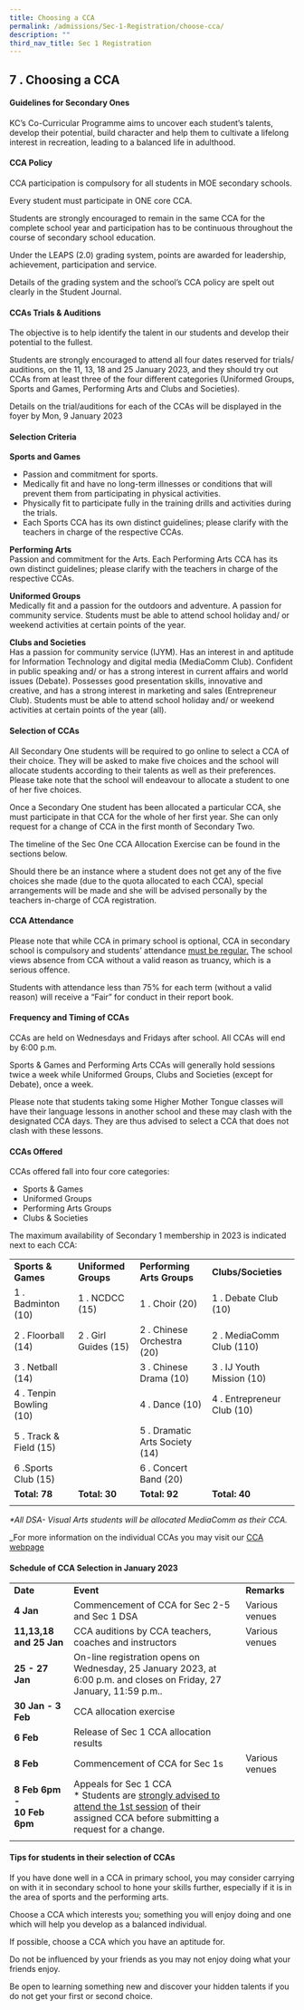 ```yaml
---
title: Choosing a CCA
permalink: /admissions/Sec-1-Registration/choose-cca/
description: ""
third_nav_title: Sec 1 Registration
---
```


## 7 \. Choosing a CCA

#### Guidelines for Secondary Ones

KC’s Co-Curricular Programme aims to uncover each student’s talents, develop their potential, build character and help them to cultivate a lifelong interest in recreation, leading to a balanced life in adulthood.

#### CCA Policy

CCA participation is compulsory for all students in MOE secondary schools.

Every student must participate in ONE core CCA.

Students are strongly encouraged to remain in the same CCA for the complete school year and participation has to be continuous throughout the course of secondary school education.

Under the LEAPS (2.0) grading system, points are awarded for leadership, achievement, participation and service.

Details of the grading system and the school’s CCA policy are spelt out clearly in the Student Journal.

#### CCAs Trials & Auditions

The objective is to help identify the talent in our students and develop their potential to the fullest.

Students are strongly encouraged to attend all four dates reserved for trials/ auditions, on the 11, 13, 18 and 25 January 2023, and they should try out CCAs from at least three of the four different categories (Uniformed Groups, Sports and Games, Performing Arts and Clubs and Societies).

Details on the trial/auditions for each of the CCAs will be displayed in the foyer by Mon, 9 January 2023

#### Selection Criteria

**Sports and Games**

*   Passion and commitment for sports.
*   Medically fit and have no long-term illnesses or conditions that will prevent them from participating in physical activities.
*   Physically fit to participate fully in the training drills and activities during the trials.
*   Each Sports CCA has its own distinct guidelines; please clarify with the teachers in charge of the respective CCAs.

**Performing Arts**<br>
Passion and commitment for the Arts. Each Performing Arts CCA has its own distinct guidelines; please clarify with the teachers in charge of the respective CCAs.

**Uniformed Groups**<br>
Medically fit and a passion for the outdoors and adventure. A passion for community service. Students must be able to attend school holiday and/ or weekend activities at certain points of the year.

**Clubs and Societies**<br>
Has a passion for community service (IJYM). Has an interest in and aptitude for Information Technology and digital media (MediaComm Club). Confident in public speaking and/ or has a strong interest in current affairs and world issues (Debate). Possesses good presentation skills, innovative and creative, and has a strong interest in marketing and sales (Entrepreneur Club). Students must be able to attend school holiday and/ or weekend activities at certain points of the year (all).

#### Selection of CCAs

All Secondary One students will be required to go online to select a CCA of their choice. They will be asked to make five choices and the school will allocate students according to their talents as well as their preferences.  Please take note that the school will endeavour to allocate a student to one of her five choices.

Once a Secondary One student has been allocated a particular CCA, she must participate in that CCA for the whole of her first year. She can only request for a change of CCA in the first month of Secondary Two.

The timeline of the Sec One CCA Allocation Exercise can be found in the sections below.

Should there be an instance where a student does not get any of the five choices she made (due to the quota allocated to each CCA), special arrangements will be made and she will be advised personally by the teachers in-charge of CCA registration.

#### CCA Attendance

Please note that while CCA in primary school is optional, CCA in secondary school is compulsory and students’ attendance <u>must be regular.</u> The school views absence from CCA without a valid reason as truancy, which is a serious offence. 

Students with attendance less than 75% for each term (without a valid reason) will receive a “Fair” for conduct in their report book.

#### Frequency and Timing of CCAs

CCAs are held on Wednesdays and Fridays after school. All CCAs will end by 6:00 p.m.

Sports & Games and Performing Arts CCAs will generally hold sessions twice a week while Uniformed Groups, Clubs and Societies (except for Debate), once a week.

Please note that students taking some Higher Mother Tongue classes will have their language lessons in another school and these may clash with the designated CCA days. They are thus advised to select a CCA that does not clash with these lessons.

#### CCAs Offered

CCAs offered fall into four core categories:

*   Sports & Games
*   Uniformed Groups
*   Performing Arts Groups
*   Clubs & Societies

The maximum availability of Secondary 1 membership in 2023 is indicated next to each CCA:

|  |  |  |  |
|---|---|---|---|
| **Sports & Games** | **Uniformed Groups** | **Performing Arts Groups** | **Clubs/Societies** |
| 1 \. Badminton (10) | 1 \. NCDCC (15) | 1 \. Choir (20) | 1 \. Debate Club (10) |
| 2 \. Floorball (14) | 2 \. Girl Guides (15) | 2 \. Chinese Orchestra (20) | 2 \. MediaComm Club (110) |
| 3 \. Netball (14) |  | 3 \. Chinese Drama (10) | 3 \. IJ Youth Mission (10) |
| 4 \. Tenpin Bowling (10) |  | 4 \. Dance (10) | 4 \. Entrepreneur Club (10) |
| 5 \. Track & Field (15) |  | 5 \. Dramatic Arts Society (14) |  |
| 6 \.Sports Club (15) |  | 6 \. Concert Band (20) |  |
| **Total: 78** | **Total: 30** | **Total: 92** | **Total: 40** |
|  |  |  |  |

_\*All DSA- Visual Arts students will be allocated MediaComm as their CCA._

_For more information on the individual CCAs you may visit our [CCA webpage](/student-development/CCA/cca/)

#### Schedule of CCA Selection in January 2023

|  |  |  |
|---|---|---|
| **Date** | **Event** | **Remarks** |
| **4 Jan** | Commencement of CCA for Sec 2-5 and Sec 1 DSA | Various venues |
| **11,13,18 and 25 Jan** | CCA auditions by CCA teachers, coaches and instructors | Various venues |
| **25 - 27 Jan** | On-line registration opens on Wednesday, 25 January 2023, at 6:00 p.m. and closes on Friday, 27 January, 11:59 p.m.. |  |
| **30 Jan - 3 Feb** | CCA allocation exercise |  |
| **6 Feb** | Release of Sec 1 CCA allocation results |  |
| **8 Feb** | Commencement of CCA for Sec 1s | Various venues |
| **8 Feb 6pm -  <br>10 Feb 6pm**  | Appeals for Sec 1 CCA<br> * Students are <u>strongly advised to attend the 1st session</u> of their assigned CCA before submitting a request for a change. |  |
|  |  |  |

#### Tips for students in their selection of CCAs

If you have done well in a CCA in primary school, you may consider carrying on with it in secondary school to hone your skills further, especially if it is in the area of sports and the performing arts.

Choose a CCA which interests you; something you will enjoy doing and one which will help you develop as a balanced individual.

If possible, choose a CCA which you have an aptitude for.

Do not be influenced by your friends as you may not enjoy doing what your friends enjoy.

Be open to learning something new and discover your hidden talents if you do not get your first or second choice.
